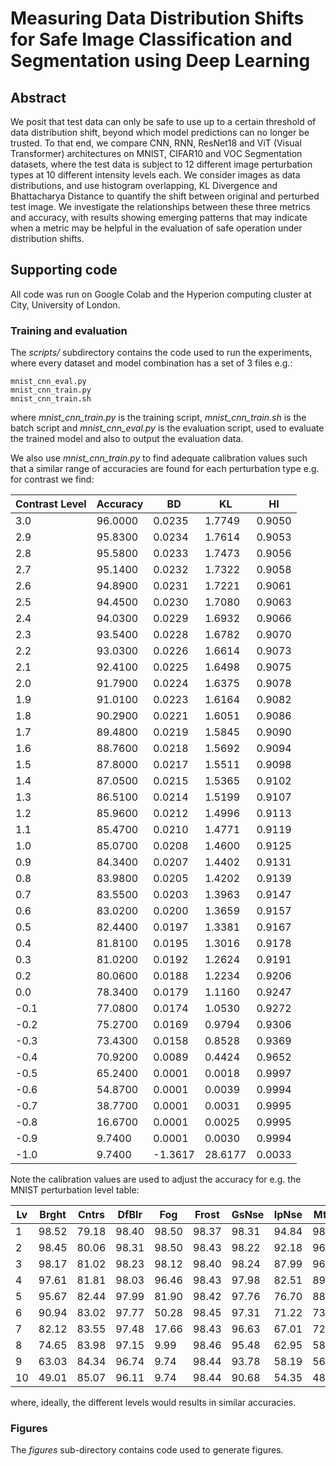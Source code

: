 # Measuring Data Distribution Shifts for Safe Image Classification and Segmentation using Deep Learning

## Abstract


We posit that test data can only be safe to use up to a certain threshold of data distribution shift, beyond which model predictions can no longer be trusted. To that end, we compare CNN, RNN, ResNet18 and ViT (Visual Transformer) architectures on MNIST, CIFAR10 and VOC Segmentation datasets, where the test data is subject to 12 different image perturbation types at 10 different intensity levels each. We consider images as data distributions, and use histogram overlapping, KL Divergence and Bhattacharya Distance to quantify the shift between original and perturbed test image. We investigate the relationships between these three metrics and accuracy, with results showing emerging patterns that may indicate when a metric may be helpful in the evaluation of safe operation under distribution shifts.

## Supporting code

All code was run on Google Colab and the Hyperion computing cluster at City, University of London.

### Training and evaluation

The *scripts/* subdirectory contains the code used to run the experiments, where every dataset and model combination has a set of 3 files e.g.:

```
mnist_cnn_eval.py  
mnist_cnn_train.py  
mnist_cnn_train.sh
```
where *mnist_cnn_train.py* is the training script, *mnist_cnn_train.sh* is the batch script and *mnist_cnn_eval.py* is the evaluation script, used to evaluate the trained model and also to output the evaluation data.

We also use *mnist_cnn_train.py* to find adequate calibration values such that a similar range of accuracies are found for each perturbation type e.g. for contrast we find:

| Contrast Level | Accuracy |    BD   |    KL   |    HI   |
|----------------|----------|---------|---------|---------|
|      3.0       | 96.0000  | 0.0235  | 1.7749  | 0.9050  |
|      2.9       | 95.8300  | 0.0234  | 1.7614  | 0.9053  |
|      2.8       | 95.5800  | 0.0233  | 1.7473  | 0.9056  |
|      2.7       | 95.1400  | 0.0232  | 1.7322  | 0.9058  |
|      2.6       | 94.8900  | 0.0231  | 1.7221  | 0.9061  |
|      2.5       | 94.4500  | 0.0230  | 1.7080  | 0.9063  |
|      2.4       | 94.0300  | 0.0229  | 1.6932  | 0.9066  |
|      2.3       | 93.5400  | 0.0228  | 1.6782  | 0.9070  |
|      2.2       | 93.0300  | 0.0226  | 1.6614  | 0.9073  |
|      2.1       | 92.4100  | 0.0225  | 1.6498  | 0.9075  |
|      2.0       | 91.7900  | 0.0224  | 1.6375  | 0.9078  |
|      1.9       | 91.0100  | 0.0223  | 1.6164  | 0.9082  |
|      1.8       | 90.2900  | 0.0221  | 1.6051  | 0.9086  |
|      1.7       | 89.4800  | 0.0219  | 1.5845  | 0.9090  |
|      1.6       | 88.7600  | 0.0218  | 1.5692  | 0.9094  |
|      1.5       | 87.8000  | 0.0217  | 1.5511  | 0.9098  |
|      1.4       | 87.0500  | 0.0215  | 1.5365  | 0.9102  |
|      1.3       | 86.5100  | 0.0214  | 1.5199  | 0.9107  |
|      1.2       | 85.9600  | 0.0212  | 1.4996  | 0.9113  |
|      1.1       | 85.4700  | 0.0210  | 1.4771  | 0.9119  |
|      1.0       | 85.0700  | 0.0208  | 1.4600  | 0.9125  |
|      0.9       | 84.3400  | 0.0207  | 1.4402  | 0.9131  |
|      0.8       | 83.9800  | 0.0205  | 1.4202  | 0.9139  |
|      0.7       | 83.5500  | 0.0203  | 1.3963  | 0.9147  |
|      0.6       | 83.0200  | 0.0200  | 1.3659  | 0.9157  |
|      0.5       | 82.4400  | 0.0197  | 1.3381  | 0.9167  |
|      0.4       | 81.8100  | 0.0195  | 1.3016  | 0.9178  |
|      0.3       | 81.0200  | 0.0192  | 1.2624  | 0.9191  |
|      0.2       | 80.0600  | 0.0188  | 1.2234  | 0.9206  |
|      0.0       | 78.3400  | 0.0179  | 1.1160  | 0.9247  |
|     -0.1       | 77.0800  | 0.0174  | 1.0530  | 0.9272  |
|     -0.2       | 75.2700  | 0.0169  | 0.9794  | 0.9306  |
|     -0.3       | 73.4300  | 0.0158  | 0.8528  | 0.9369  |
|     -0.4       | 70.9200  | 0.0089  | 0.4424  | 0.9652  |
|     -0.5       | 65.2400  | 0.0001  | 0.0018  | 0.9997  |
|     -0.6       | 54.8700  | 0.0001  | 0.0039  | 0.9994  |
|     -0.7       | 38.7700  | 0.0001  | 0.0031  | 0.9995  |
|     -0.8       | 16.6700  | 0.0001  | 0.0025  | 0.9995  |
|     -0.9       | 9.7400   | 0.0001  | 0.0030  | 0.9994  |
|     -1.0       | 9.7400   | -1.3617 | 28.6177 | 0.0033  |

Note the calibration values are used to adjust the accuracy for e.g. the MNIST perturbation level table:


| Lv | Brght | Cntrs | DfBlr | Fog  | Frost | GsNse | IpNse | MtBlr | Pxlat | ShNse | Snow | ZmBlr |
|----|-------|-------|-------|------|-------|-------|-------|-------|-------|-------|------|-------|
| 1  | 98.52 | 79.18 | 98.40 | 98.50| 98.37 | 98.31 | 94.84 | 98.38 | 97.15 | 97.71 | 98.35| 98.38 |
| 2  | 98.45 | 80.06 | 98.31 | 98.50| 98.43 | 98.22 | 92.18 | 96.16 | 97.00 | 95.18 | 98.32| 96.81 |
| 3  | 98.17 | 81.02 | 98.23 | 98.12| 98.40 | 98.24 | 87.99 | 96.89 | 96.62 | 87.61 | 98.32| 96.09 |
| 4  | 97.61 | 81.81 | 98.03 | 96.46| 98.43 | 97.98 | 82.51 | 89.23 | 96.69 | 74.20 | 93.23| 89.72 |
| 5  | 95.67 | 82.44 | 97.99 | 81.90| 98.42 | 97.76 | 76.70 | 88.31 | 96.86 | 60.10 | 92.38| 85.06 |
| 6  | 90.94 | 83.02 | 97.77 | 50.28| 98.45 | 97.31 | 71.22 | 73.84 | 97.50 | 47.16 | 91.27| 67.45 |
| 7  | 82.12 | 83.55 | 97.48 | 17.66| 98.43 | 96.63 | 67.01 | 72.08 | 97.18 | 35.23 | 89.10| 58.05 |
| 8  | 74.65 | 83.98 | 97.15 | 9.99 | 98.46 | 95.48 | 62.95 | 58.16 | 96.61 | 25.73 | 87.72| 36.32 |
| 9  | 63.03 | 84.34 | 96.74 | 9.74 | 98.44 | 93.78 | 58.19 | 56.96 | 96.80 | 19.64 | 85.37| 30.26 |
| 10 | 49.01 | 85.07 | 96.11 | 9.74 | 98.44 | 90.68 | 54.35 | 48.64 | 96.35 | 15.97 | 82.81| 17.89 |

where, ideally, the different levels would results in similar accuracies.
### Figures

The *figures* sub-directory contains code used to generate figures.


